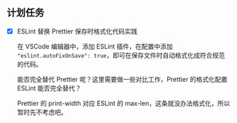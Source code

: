 ## 计划任务

- [x] ESLint 替换 Prettier 保存时格式化代码实践

  在 VSCode 编辑器中，添加 ESLint 插件，在配置中添加 `"eslint.autoFixOnSave": true`，即可在保存文件时自动格式化成符合规范的代码。

  能否完全替代 Prettier 呢？这里需要做一些对比工作，Prettier 的格式化配置 ESLint 能否完全替代？

  Prettier 的 print-width 对应 ESLint 的 max-len，这条就没办法格式化，所以暂时先不考虑吧。
